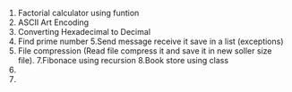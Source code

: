 
1. Factorial calculator using funtion 
2. ASCII Art Encoding
3. Converting Hexadecimal to Decimal
4. Find prime number
5.Send message receive it save in a list (exceptions)
6. File compression (Read file compress it and save it in new soller size file).
7.Fibonace using recursion
8.Book store using class 
9.
10.

